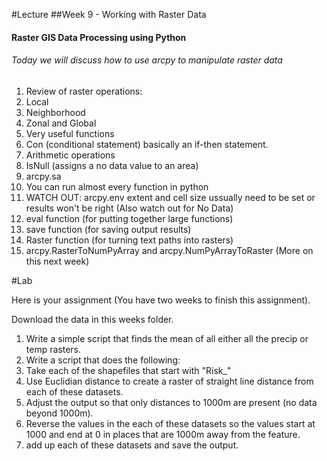 #Lecture
##Week 9 - Working with Raster Data
#### Raster GIS Data Processing using Python
###### Today we will discuss how to use arcpy to manipulate raster data


1. Review of raster operations:
  1. Local
  2. Neighborhood
  3. Zonal and Global
2. Very useful functions
  1. Con (conditional statement) basically an if-then statement.
  2. Arithmetic operations
  3. IsNull (assigns a no data value to an area)
3. arcpy.sa
  1. You can run almost every function in python
  2. WATCH OUT: arcpy.env extent and cell size ussually need to be set or results won't be right (Also watch out for No Data)
  3. eval function (for putting together large functions)
  4. save function (for saving output results)
  5. Raster function (for turning text paths into rasters)
  6. arcpy.RasterToNumPyArray and arcpy.NumPyArrayToRaster (More on this next week)

  

#Lab 

Here is your assignment (You have two weeks to finish this assignment).

Download the data in this weeks folder.

1. Write a simple script that finds the mean of all either all the precip or temp rasters.
2. Write a script that does the following:
  1. Take each of the shapefiles that start with "Risk_"
  2. Use Euclidian distance to create a raster of straight line distance from each of these datasets.
  3. Adjust the output so that only distances to 1000m are present (no data beyond 1000m).
  4. Reverse the values in the each of these datasets so the values start at 1000 and end at 0 in places that are 1000m away from the feature.
  5. add up each of these datasets and save the output.







  




      
      

